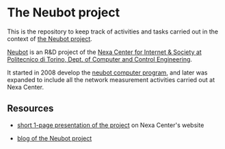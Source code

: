# The Neubot project

This is the repository to keep track of activities and tasks carried out in the context of [the Neubot project](https://neubot.nexacenter.org/).

[Neubot](https://neubot.nexacenter.org/) is an R&D project of the [Nexa Center for Internet & Society at Politecnico di Torino, Dept. of Computer and Control Engineering](https://nexa.polito.it/).

It started in 2008 develop the [neubot computer program](https://github.com/neubot/neubot), and later was expanded to include all the network measurement activities carried out at Nexa Center.

## Resources

- [short 1-page presentation of the project](https://nexa.polito.it/neubot) on Nexa Center's website

- [blog of the Neubot project](https://neubot.nexacenter.org/)
